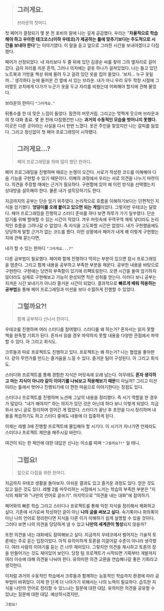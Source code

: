 > ## 그러게요.  
>브라운의 첫마디.

첫 페어가 결정되기 몇 분 전 포비의 말에 나는 깊게 공감했다. 
우리는 "**자율적으로 학습해야 하고 우아한 테크코스(이하 우테코)가 제공하는 틀에 맞추기보다는 주도적으로 시간을 보내야 한다**"는 이야기였다. 
이 말을 듣고 앞으로 그러한 시간을 보내야겠다고 다짐했다.

페어가 선정되었다. 
내 자리보다 두 줄 뒤에 있던 김광순 씨를 찾아 그의 옆자리로 걸어갔다. 
급히 자리를 치운 흔적, 그러나 의자에는 겉옷 하나가 걸쳐있었다. 
나는 들고 있던 노트북과 가방을 책상 위에 올려 두고 걸려 있던 옷을 집어 들었다. 
'보자... 누구 옷일까...' 생각하다 눈에 들어온 건 옆에 서 있는 브라운. 
내가 아니 우리 모두 학창 시절에 그러했듯 코치에게 다가가 누군가 옷을 두고 자리를 비웠는데 어찌해야 할지에 관해 물었다. 

브라운의 한마디 `"그러게요."`

뒤통수를 한 대 맞은 느낌이 들었다. 
잠깐의 머뭇거림. 
그리고는 멋쩍게 웃으며 브라운과의 첫 대화 종료. 
몇 분 전에 다짐했건만 나는 **과거의 수동적인 모습을 벗어나지 못했다.**
이곳은 다른 곳이라는 사실을 다시 한번 느꼈다. 
옷은 주인을 찾았지만 나는 갈피를 잃었다. 
그리고 정신없이 첫 페어 프로그래밍이 시작됐다.

> ## 그러게요...?  
>페어 프로그래밍을 하며 많이 했던 한마디. 

페어 프로그래밍을 진행하며 때로는 논쟁이 오간다. 
서로가 작성한 코드를 이해해야 다음 기능을 구현할 수 있기 때문이다. 
이해의 과정에서 우리는 서로 의견을 나누기 마련이다. 
의견을 주장할 때에는 근거가 필요하다. 
구현함에 있어 왜 이런 방식을 선택했는지 상대방을 설득해야 한다. 
물론 내가 설득당하기도 한다. 

지금까지의 공부는 단순 암기 위주였다. 
논리적으로 흐름을 이해하기보다는 단편적인 지식을 암기했다. 
**엉덩이를 오래 붙이고 있으면 되는 게임**이었다. 
그렇지만 우테코는 달랐다. 
페어 프로그래밍을 진행하고 스터디 준비를 하다 보면 하루가 가기 일쑤였다. 
단순 암기를 위해 할애할 수 있는 시간이 적었다. 
겨우 머릿속에 꾸역꾸역 채워 넣더라도 논리적인 흐름을 그려나갈 수 없었다. 
즉 지식을 고도화할 시간은 없었다. 
내가 구현했음에도 당당하게 말할 근거가 없는 코드를 짰다. 
이런 상황에서 페어가 내게 왜 이렇게 구현했는지에 관해 묻는다면, 

내가 할 수 있는 한마디 `"그러게요...?"`

다른 공부법이 필요했다. 
페어와 함께 진행하다 막히는 부분이 있으면 잠시 프로그래밍을 멈춘다. 
그리고 함께 내용을 공부하고 부족한 부분을 채운다. 
공부한 내용을 바탕으로 구현한다. 
구현에는 당연히 부족함이 있기에 리팩토링한다. 
오랜 시간을 들여 암기하지 않더라도 실제로 구현해보고 기능이 완성되면 작은 성취를 얻는다. 
이러다 보니 공부는 지겨운 시간 보내기가 아니라 즐거운 시간이 되었다. 
결과적으로 **빠르게 배워 적용하는 공부법**을 통해 페어 프로그래밍과 미션을 보다 수월하게 진행할 수 있었다. 

> ## 그럴까요?!  
>함께 공부하다 신나서 한마디.

우테코를 진행하며 여러 스터디를 참여했다. 
스터디를 왜 하는가? 
혼자서는 읽지 못할 책을 완독할 기회가 된다. 
혼자서 읽을 경우 파악하지 못할 내용을 다양한 관점에서 파악할 수 있다. 
아 그리고 회식도.

크루들과 따로 프로젝트도 진행하고 있다. 
프로젝트는 왜 하는가? 나는 협업을 좋아한다. 
같이 무언가를 만드는 즐거움을 느낄 수 있다. 
즐거운 팀이 구성된다. 
아 그리고 회식도.

스터디와 프로젝트를 통해 경험한 지식은 머릿속에 오래 남는다. 
아무래도 **혼자 생각하고 마는 지식이 아니라 같이 이야기를 나눠보고 적용해보기 때문**이 아닐까? 
그리고 미션이라는 틀에서 벗어나 진행되기에 더 편한 마음으로 이야기한다는 장점도 있다. 

스터디나 프로젝트를 진행하며 노션에 그날의 내용을 정리했다. 
즉 서기 역할을 한 경우가 많았다. 
"내가 해야지!" 하는 의지가 있던 것은 아닌데 하다 보니 이렇게 되었다. 
지금 와서 보니 글로 정리하며 얻어간 게 많았다. 
스터디가 끝난 후 초안을 다시 정리하며 내용을 복습하기도 하고 스터디 중에도 내용에 더 집중하게 된다.

이제는 레벨 3에 진행할 프로젝트에 몰입해야 할 시기다. 
이 시기가 지나가면 언제라도 스터디나 프로젝트 제안을 해주시길 바란다. 

여건이 되는 한 제안에 대한 대답은 신나는 미소를 띠며 `"그럴까요?!"` 일 테니.

> ## 그럼요!  
>앞으로 다짐을 위한 한마디.

지금까지 우테코 생활을 돌아보자. 
아쉬운 결과도 있고 즐거운 과정도 있다. 
얻은 것도 있고 잃은 것도 있다. 
레벨 2를 마무리하는 시점에서 느끼는 학습의 부족한 부분은 "지식의 체화"와 "나만의 언어로 글쓰기". 
마지막으로 "의견을 내는 대화"에 참여하기. 

페어와의 빠른 학습 그리고 스터디나 프로젝트를 통해 익힌 지식을 정리해서 체화하고 싶다. 
기존에 서기로써 작성하던 글이 아닌 **나의 글을 써보고 싶다.** 
속기록이나 회의록이 아닌 나의 언어로 정리한다면 지식을 다른 이가 이해하기 쉽게 설명할 수 있을 것이다. 
그러다 보면 나의 의견을 당당하게 낼 수 있고 **나만의 세계관이 형성**되지 않을까?

또한 의견을 내는 대화에도 참여해보고 싶다. 
지금까지 우테코에서 벌어지는 기술적 토론에는 주로 듣는 입장이었다. 
아직 유의미하게 토론을 이끌어갈 수준이 아니라 생각했다. 
여러 사람의 이야기를 듣는 건 너무 재미있다. 
그렇지만 의견을 제시하고 토론의 장을 만들어가는 것도 재미있어 보인다. 
당장 팀 프로젝트가 시작되면 기획부터 개발까지 여러 이슈에 대해 의견을 나눠야 한다. 
유의미한 의견 교환을 연습해나갈 좋은 기회라고 생각한다. 

이처럼 과거의 수동적인 학습에서 크루들과 함께하는 능동적인 학습까지 환경에 따라 공부법이 바뀌었다. 
이제 한 단계 더 나아가기 위해서는 나의 노력이 필요하다. 
습득한 지식을 나만의 언어로 정리할 수 있느냐는 질문에 대한 대답.
유의미한 의견을 공유할 수 있냐는 질문에 대한 대답.
예상하시겠지만,  

`그럼요!`